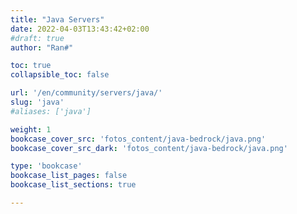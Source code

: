```yaml
---
title: "Java Servers"
date: 2022-04-03T13:43:42+02:00
#draft: true
author: "Ran#"

toc: true
collapsible_toc: false

url: '/en/community/servers/java/'
slug: 'java'
#aliases: ['java']

weight: 1
bookcase_cover_src: 'fotos_content/java-bedrock/java.png'
bookcase_cover_src_dark: 'fotos_content/java-bedrock/java.png'

type: 'bookcase'
bookcase_list_pages: false
bookcase_list_sections: true

---
```

